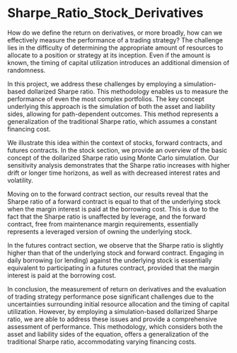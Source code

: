 # Sharpe_Ratio_Stock_Derivatives

How do we define the return on derivatives, or more broadly, how can we effectively measure the performance of a trading strategy? 
The challenge lies in the difficulty of determining the appropriate amount of resources to allocate to a position or strategy at its inception. 
Even if the amount is known, the timing of capital utilization introduces an additional dimension of randomness.

In this project, we address these challenges by employing a simulation-based dollarized Sharpe ratio. 
This methodology enables us to measure the performance of even the most complex portfolios. 
The key concept underlying this approach is the simulation of both the asset and liability sides, allowing for path-dependent outcomes. 
This method represents a generalization of the traditional Sharpe ratio, which assumes a constant financing cost.

We illustrate this idea within the context of stocks, forward contracts, and futures contracts. 
In the stock section, we provide an overview of the basic concept of the dollarized Sharpe ratio using Monte Carlo simulation. 
Our sensitivity analysis demonstrates that the Sharpe ratio increases with higher drift or longer time horizons, as well as with decreased interest rates and volatility.

Moving on to the forward contract section, our results reveal that the Sharpe ratio of a forward contract is equal to that of the underlying stock when the margin interest is paid at the borrowing cost. 
This is due to the fact that the Sharpe ratio is unaffected by leverage, and the forward contract, free from maintenance margin requirements, essentially represents a leveraged version of owning the underlying stock.

In the futures contract section, we observe that the Sharpe ratio is slightly higher than that of the underlying stock and forward contract. 
Engaging in daily borrowing (or lending) against the underlying stock is essentially equivalent to participating in a futures contract, provided that the margin interest is paid at the borrowing cost.


In conclusion, the measurement of return on derivatives and the evaluation of trading strategy performance pose significant challenges due to the uncertainties surrounding initial resource allocation and the timing of capital utilization. 
However, by employing a simulation-based dollarized Sharpe ratio, we are able to address these issues and provide a comprehensive assessment of performance. 
This methodology, which considers both the asset and liability sides of the equation, offers a generalization of the traditional Sharpe ratio, accommodating varying financing costs.
